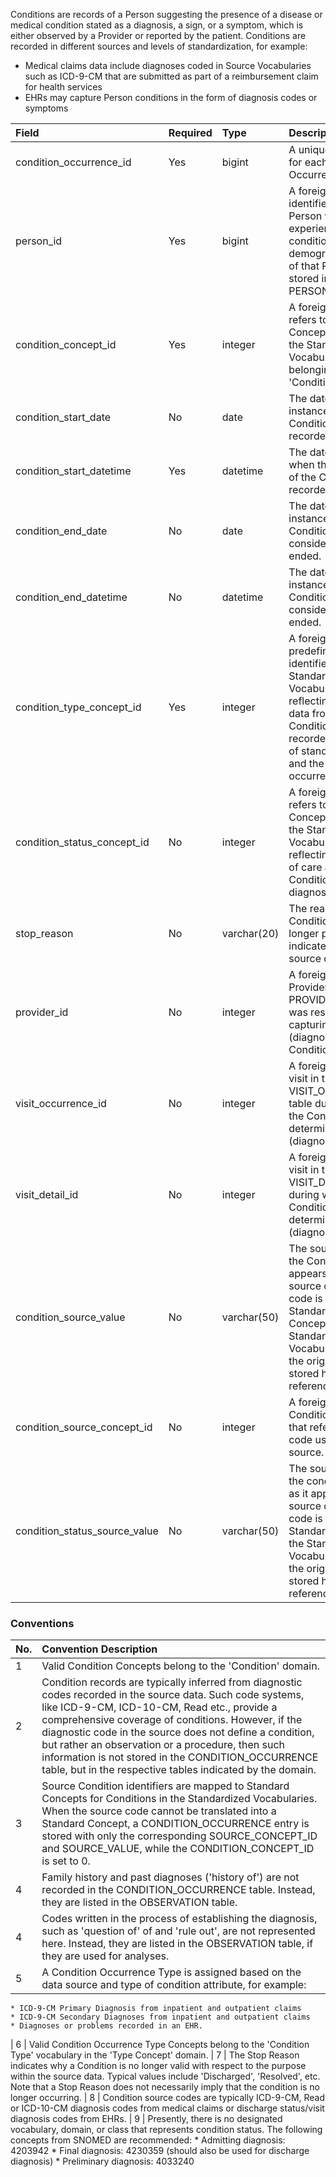 Conditions are records of a Person suggesting the presence of a disease or medical condition stated as a diagnosis, a sign, or a symptom, which is either observed by a Provider or reported by the patient. Conditions are recorded in different sources and levels of standardization, for example:

  * Medical claims data include diagnoses coded in Source Vocabularies such as ICD-9-CM that are submitted as part of a reimbursement claim for health services 
  * EHRs may capture Person conditions in the form of diagnosis codes or symptoms

Field|Required|Type|Description
:--------------------------------|:--------|:------------|:------------------------------------------------------------
| condition_occurrence_id        | Yes       | bigint       | A unique identifier for each Condition Occurrence event.                                                                                                                                                         |
| person_id                      | Yes       | bigint       | A foreign key identifier to the Person who is experiencing the condition. The demographic details of that Person are stored in the PERSON table.                                                                 |
| condition_concept_id           | Yes       | integer      | A foreign key that refers to a Standard Concept identifier in the Standardized Vocabularies belonging to the 'Condition' domain.                                                                                                           |
| condition_start_date           | No        | date         | The date when the instance of the Condition is recorded.                                                                                                                                                         |
| condition_start_datetime       | Yes       | datetime     | The date and time when the instance of the Condition is recorded.                                                                                                                                                |
| condition_end_date             | No        | date         | The date when the instance of the Condition is considered to have ended.                                                                                                                                         |
| condition_end_datetime         | No        | datetime     | The date when the instance of the Condition is considered to have ended.                                                                                                                                         |
| condition_type_concept_id      | Yes       | integer      | A foreign key to the predefined Concept identifier in the Standardized Vocabularies reflecting the source data from which the Condition was recorded, the level of standardization, and the type of occurrence.  |
| condition_status_concept_id    | No        | integer      | A foreign key that refers to a Standard Concept identifier in the Standardized Vocabularies reflecting the point of care at which the Condition was diagnosed.          |
| stop_reason                    | No        | varchar(20)  | The reason that the Condition was no longer present, as indicated in the source data.                                                                                                                            |
| provider_id                    | No        | integer      | A foreign key to the Provider in the PROVIDER table who was responsible for capturing (diagnosing) the Condition.                                                                                                |
| visit_occurrence_id            | No        | integer      | A foreign key to the visit in the VISIT_OCCURRENCE table during which the Condition was determined (diagnosed).                                                                                                  |
| visit_detail_id                | No        | integer      | A foreign key to the visit in the VISIT_DETAIL table during which the Condition was determined (diagnosed).    																								   |
| condition_source_value         | No        | varchar(50)  | The source code for the Condition as it appears in the source data. This code is mapped to a Standard Condition Concept in the Standardized Vocabularies and the original code is stored here for reference.     |
| condition_source_concept_id    | No        | integer      | A foreign key to a Condition Concept that refers to the code used in the source.                                                                                                                                 |
| condition_status_source_value  | No        | varchar(50)  | The source code for the condition status as it appears in the source data.  This code is mapped to a Standard Concept in the Standardized Vocabularies and the original code is stored here for reference.   |
                                                                                                                               

### Conventions 

No.|Convention Description
:--------|:------------------------------------
| 1  | Valid Condition Concepts belong to the 'Condition' domain. 
| 2  | Condition records are typically inferred from diagnostic codes recorded in the source data. Such code systems, like ICD-9-CM, ICD-10-CM, Read etc., provide a comprehensive coverage of conditions. However, if the diagnostic code in the source does not define a condition, but rather an observation or a procedure, then such information is not stored in the CONDITION_OCCURRENCE table, but in the respective tables indicated by the domain.
| 3  | Source Condition identifiers are mapped to Standard Concepts for Conditions in the Standardized Vocabularies. When the source code cannot be translated into a Standard Concept, a CONDITION_OCCURRENCE entry is stored with only the corresponding SOURCE_CONCEPT_ID and SOURCE_VALUE, while the CONDITION_CONCEPT_ID is set to 0. 
| 4  | Family history and past diagnoses ('history of') are not recorded in the CONDITION_OCCURRENCE table. Instead, they are listed in the OBSERVATION table.
| 4  | Codes written in the process of establishing the diagnosis, such as 'question of' of and 'rule out', are not represented here.  Instead, they are listed in the OBSERVATION table, if they are used for analyses.
| 5  | A Condition Occurrence Type is assigned based on the data source and type of condition attribute, for example:
    * ICD-9-CM Primary Diagnosis from inpatient and outpatient claims
    * ICD-9-CM Secondary Diagnoses from inpatient and outpatient claims
    * Diagnoses or problems recorded in an EHR.
| 6  | Valid Condition Occurrence Type Concepts belong to the 'Condition Type' vocabulary in the 'Type Concept' domain.
| 7  | The Stop Reason indicates why a Condition is no longer valid with respect to the purpose within the source data. Typical values include 'Discharged', 'Resolved', etc.  Note that a Stop Reason does not necessarily imply that the condition is no longer occurring.
| 8  | Condition source codes are typically ICD-9-CM, Read or ICD-10-CM diagnosis codes from medical claims or discharge status/visit diagnosis codes from EHRs.
| 9  | Presently, there is no designated vocabulary, domain, or class that represents condition status. The following concepts from SNOMED are recommended:
    * Admitting diagnosis: 4203942
    * Final diagnosis: 4230359 (should also be used for discharge diagnosis)
    * Preliminary diagnosis: 4033240
